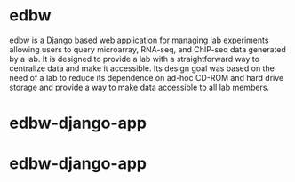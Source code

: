 # edbw

edbw is a Django based web application for managing lab experiments allowing users to query microarray, RNA-seq, and ChIP-seq data generated by
a lab. It is designed to provide a lab with a straightforward way to centralize data and make it accessible. Its design goal was based on the
need of a lab to reduce its dependence on ad-hoc CD-ROM and hard drive storage and provide a way to make data accessible to all lab members.
# edbw-django-app
# edbw-django-app
